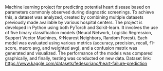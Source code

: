 Machine learning project for predicting potential heart disease based on parameters commonly observed during diagnostic screenings.
To achieve this, a dataset was analyzed, created by combining multiple datasets previously made available by various hospital centers. 
The project is developed in Python using both PyTorch and Scikit-learn. It involves the use of five binary classification models (Neural Network, Logistic Regression, Support Vector Machines, K-Nearest Neighbors, Random Forest). 
Each model was evaluated using various metrics (accuracy, precision, recall, f1-score, macro avg, and weighted avg), and a confusion matrix was generated and visualized. 
The performance of the models was compared graphically, and finally, testing was conducted on new data.
Dataset link: https://www.kaggle.com/datasets/fedesoriano/heart-failure-prediction 
